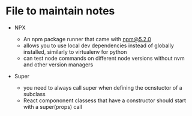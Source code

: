 # File to maintain notes

- NPX
  - An npm package runner that came with npm@5.2.0
  - allows you to use local dev dependencies instead of globally installed, similarly to virtualenv for python
  - can test node commands on different node versions without nvm and other version managers

- Super
  - you need to always call super when defining the ocnstuctor of a subclass
  - React compononent classess that have a constructor should start with a super(props) call
  